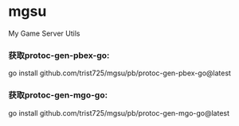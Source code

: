 # mgsu
My Game Server Utils

### 获取protoc-gen-pbex-go:
go install github.com/trist725/mgsu/pb/protoc-gen-pbex-go@latest

### 获取protoc-gen-mgo-go:
go install github.com/trist725/mgsu/pb/protoc-gen-mgo-go@latest